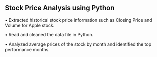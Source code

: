 <h2>Stock Price Analysis using Python</h2>

•	Extracted historical stock price information such as Closing Price and Volume for Apple stock.

•	Read and cleaned the data file in Python.

•	Analyzed average prices of the stock by month and identified the top performance months.
